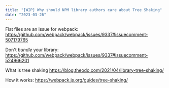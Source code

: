 ```yaml
---
title: "[WIP] Why should NPM library authors care about Tree Shaking"
date: "2023-03-26"
---
```


Flat files are an issue for webpack:
https://github.com/webpack/webpack/issues/9337#issuecomment-507179765

Don't _bundle_ your library:
https://github.com/webpack/webpack/issues/9337#issuecomment-524966201

What is tree shaking
https://blog.theodo.com/2021/04/library-tree-shaking/

How it works:
https://webpack.js.org/guides/tree-shaking/
